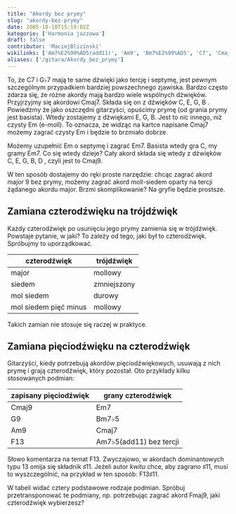```yaml
---
title: "Akordy bez prymy"
slug: "akordy-bez-prymy"
date: 2005-10-10T15:19:02Z
kategorie: ['Harmonia jazzowa']
draft: false
contributor: 'MaciejBlizinski'
wikilinks: ['Am7%E2%99%AD5(add11)', 'Am9', 'Bm7%E2%99%AD5', 'C7', 'Cmaj7', 'Cmaj7', 'Cmaj9', 'Cmaj9', 'Em', 'Em', 'Em', 'Em7', 'Em7', 'Em7', 'F13', 'F13', 'F13%E2%99%AF11', 'Fmaj9', 'G%E2%99%AD7', 'G9', 'akord', 'akord', 'czterod%C5%BAwi%C4%99k', 'czterod%C5%BAwi%C4%99k', 'dominanta', 'gryf', 'pi%C4%99ciod%C5%BAwi%C4%99k', 'tr%C3%B3jd%C5%BAwi%C4%99k']
aliases: ['/gitara/Akordy_bez_prymy']
---
```

To, że C7<!-- link nie odnosił się do niczego: 'Akordy bez prymy' ('content/parked/harmonia/Akordy_bez_prymy.md') links to 'C7' ('content/parked/harmonia/C7.md') and that does not exist --> i G♭7<!-- link nie odnosił się do niczego: 'Akordy bez prymy' ('content/parked/harmonia/Akordy_bez_prymy.md') links to 'G♭7' ('content/parked/harmonia/G♭7.md') and that does not exist --> mają te same dźwięki
jako tercję i septymę, jest pewnym szczególnym przypadkiem bardziej
powszechnego zjawiska. Bardzo często zdarza się, że różne
akordy<!-- link nie odnosił się do niczego: 'Akordy bez prymy' ('content/parked/harmonia/Akordy_bez_prymy.md') links to 'akord' ('content/parked/harmonia/akord.md') and that does not exist --> mają bardzo wiele wspólnych dźwięków.
Przyjrzyjmy się akordowi Cmaj7. Składa się on z dźwięków C, E, G, B .
Powiedzmy że jako oszczędni gitarzyści, opuścimy prymę (od grania prymy
jest basista). Wtedy zostajemy z dźwiękami E, G, B. Jest to nic innego,
niż czysty Em<!-- link nie odnosił się do niczego: 'Akordy bez prymy' ('content/parked/harmonia/Akordy_bez_prymy.md') links to 'Em' ('content/parked/harmonia/Em.md') and that does not exist --> (e-moll). To oznacza, że widząc na kartce
napisane Cmaj7<!-- link nie odnosił się do niczego: 'Akordy bez prymy' ('content/parked/harmonia/Akordy_bez_prymy.md') links to 'Cmaj7' ('content/parked/harmonia/Cmaj7.md') and that does not exist --> możemy zagrać czysty
Em<!-- link nie odnosił się do niczego: 'Akordy bez prymy' ('content/parked/harmonia/Akordy_bez_prymy.md') links to 'Em' ('content/parked/harmonia/Em.md') and that does not exist --> i będzie to brzmiało dobrze.

Możemy uzupełnić Em<!-- link nie odnosił się do niczego: 'Akordy bez prymy' ('content/parked/harmonia/Akordy_bez_prymy.md') links to 'Em' ('content/parked/harmonia/Em.md') and that does not exist --> o septymę i zagrać
Em7<!-- link nie odnosił się do niczego: 'Akordy bez prymy' ('content/parked/harmonia/Akordy_bez_prymy.md') links to 'Em7' ('content/parked/harmonia/Em7.md') and that does not exist -->. Basista wtedy gra C, my gramy
Em7<!-- link nie odnosił się do niczego: 'Akordy bez prymy' ('content/parked/harmonia/Akordy_bez_prymy.md') links to 'Em7' ('content/parked/harmonia/Em7.md') and that does not exist -->. Co się wtedy dzieje? Cały
akord<!-- link nie odnosił się do niczego: 'Akordy bez prymy' ('content/parked/harmonia/Akordy_bez_prymy.md') links to 'akord' ('content/parked/harmonia/akord.md') and that does not exist --> składa się wtedy z dźwięków C, E, G, B, D ,
czyli jest to Cmaj9<!-- link nie odnosił się do niczego: 'Akordy bez prymy' ('content/parked/harmonia/Akordy_bez_prymy.md') links to 'Cmaj9' ('content/parked/harmonia/Cmaj9.md') and that does not exist -->.

W ten sposób dostajemy do ręki proste narzędzie: chcąc zagrać akord
major 9 bez prymy, możemy zagrać akord moll-siedem oparty na tercji
żądanego akordu major. Brzmi skomplikowanie? Na
gryfie<!-- link nie odnosił się do niczego: 'Akordy bez prymy' ('content/parked/harmonia/Akordy_bez_prymy.md') links to 'gryf' ('content/parked/harmonia/gryf.md') and that does not exist --> będzie prostsze.

## Zamiana czterodźwięku na trójdźwięk

Każdy czterodźwięk<!-- link nie odnosił się do niczego: 'Akordy bez prymy' ('content/parked/harmonia/Akordy_bez_prymy.md') links to 'czterodźwięk' ('content/parked/harmonia/czterodźwięk.md') and that does not exist --> po usunięciu jego prymy
zamienia się w trójdźwięk<!-- link nie odnosił się do niczego: 'Akordy bez prymy' ('content/parked/harmonia/Akordy_bez_prymy.md') links to 'trójdźwięk' ('content/parked/harmonia/trójdźwięk.md') and that does not exist -->. Powstaje pytanie, w
jaki? To zależy od tego, jaki był to czterodźwięk. Spróbujmy to
uporządkować.

| czterodźwięk          | trójdźwięk  |
| --------------------- | ----------- |
| major                 | mollowy     |
| siedem                | zmniejszony |
| mol siedem            | durowy      |
| mol siedem pięć minus | mollowy     |

Takich zamian nie stosuje się raczej w praktyce.

## Zamiana pięciodźwięku na czterodźwięk

Gitarzyści, kiedy potrzebują akordów
pięciodźwiękowych<!-- link nie odnosił się do niczego: 'Akordy bez prymy' ('content/parked/harmonia/Akordy_bez_prymy.md') links to 'pięciodźwięk' ('content/parked/harmonia/pięciodźwięk.md') and that does not exist -->, usuwają z nich prymę
i grają czterodźwięk<!-- link nie odnosił się do niczego: 'Akordy bez prymy' ('content/parked/harmonia/Akordy_bez_prymy.md') links to 'czterodźwięk' ('content/parked/harmonia/czterodźwięk.md') and that does not exist -->, który pozostał. Oto
przykłady kilku stosowanych podmian:

| zapisany pięciodźwięk     | grany czterodźwięk                                   |
| ------------------------- | ---------------------------------------------------- |
| Cmaj9<!-- link nie odnosił się do niczego: 'Akordy bez prymy' ('content/parked/harmonia/Akordy_bez_prymy.md') links to 'Cmaj9' ('content/parked/harmonia/Cmaj9.md') and that does not exist --> | Em7<!-- link nie odnosił się do niczego: 'Akordy bez prymy' ('content/parked/harmonia/Akordy_bez_prymy.md') links to 'Em7' ('content/parked/harmonia/Em7.md') and that does not exist -->                                |
| G9<!-- link nie odnosił się do niczego: 'Akordy bez prymy' ('content/parked/harmonia/Akordy_bez_prymy.md') links to 'G9' ('content/parked/harmonia/G9.md') and that does not exist -->       | Bm7♭5<!-- link nie odnosił się do niczego: 'Akordy bez prymy' ('content/parked/harmonia/Akordy_bez_prymy.md') links to 'Bm7♭5' ('content/parked/harmonia/Bm7♭5.md') and that does not exist -->                            |
| Am9<!-- link nie odnosił się do niczego: 'Akordy bez prymy' ('content/parked/harmonia/Akordy_bez_prymy.md') links to 'Am9' ('content/parked/harmonia/Am9.md') and that does not exist -->     | Cmaj7<!-- link nie odnosił się do niczego: 'Akordy bez prymy' ('content/parked/harmonia/Akordy_bez_prymy.md') links to 'Cmaj7' ('content/parked/harmonia/Cmaj7.md') and that does not exist -->                            |
| F13<!-- link nie odnosił się do niczego: 'Akordy bez prymy' ('content/parked/harmonia/Akordy_bez_prymy.md') links to 'F13' ('content/parked/harmonia/F13.md') and that does not exist -->     | Am7♭5(add11)<!-- link nie odnosił się do niczego: 'Akordy bez prymy' ('content/parked/harmonia/Akordy_bez_prymy.md') links to 'Am7♭5\\(add11\\)' ('content/parked/harmonia/Am7♭5\\(add11\\).md') and that does not exist --> bez tercji |

Słowo komentarza na temat F13<!-- link nie odnosił się do niczego: 'Akordy bez prymy' ('content/parked/harmonia/Akordy_bez_prymy.md') links to 'F13' ('content/parked/harmonia/F13.md') and that does not exist -->. Zwyczajowo, w akordach
dominantowych<!-- link nie odnosił się do niczego: 'Akordy bez prymy' ('content/parked/harmonia/Akordy_bez_prymy.md') links to 'dominanta' ('content/parked/harmonia/dominanta.md') and that does not exist --> typu 13 omija się składnik ♯11.
Jeżeli autor *kwitu* chce, aby zagrano ♯11, musi to wyszczególnić, na
przykład w ten sposób: F13♯11<!-- link nie odnosił się do niczego: 'Akordy bez prymy' ('content/parked/harmonia/Akordy_bez_prymy.md') links to 'F13♯11' ('content/parked/harmonia/F13♯11.md') and that does not exist -->.

W tabeli widać cztery podstawowe rodzaje podmian. Spróbuj
przetransponować te podmiany, np. potrzebując zagrać akord
Fmaj9<!-- link nie odnosił się do niczego: 'Akordy bez prymy' ('content/parked/harmonia/Akordy_bez_prymy.md') links to 'Fmaj9' ('content/parked/harmonia/Fmaj9.md') and that does not exist -->, jaki czterodźwięk wybierzesz?

